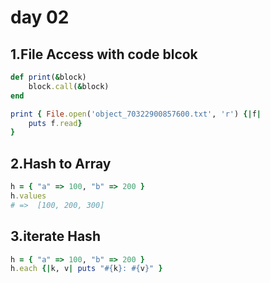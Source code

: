# day 02
## 1.File Access with code blcok

```ruby
def print(&block)
    block.call(&block)
end

print { File.open('object_70322900857600.txt', 'r') {|f|
    puts f.read} 
}
```

## 2.Hash to Array

```ruby
h = { "a" => 100, "b" => 200 }
h.values
# =>  [100, 200, 300]
```

## 3.iterate Hash

```ruby
h = { "a" => 100, "b" => 200 }
h.each {|k, v| puts "#{k}: #{v}" }
```